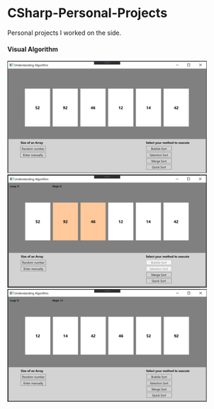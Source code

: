 # CSharp-Personal-Projects
Personal projects I worked on the side.
<h4>Visual Algorithm</h4>
<div><img src="Visual%20Algorithm/visual_Algorithm.JPG" width="450">	&nbsp;<img src="Visual%20Algorithm/visual_Algorithm2.JPG" width="450"></div>
<div><img src="Visual%20Algorithm/visual_Algorithm3.JPG" width="450"></div>
